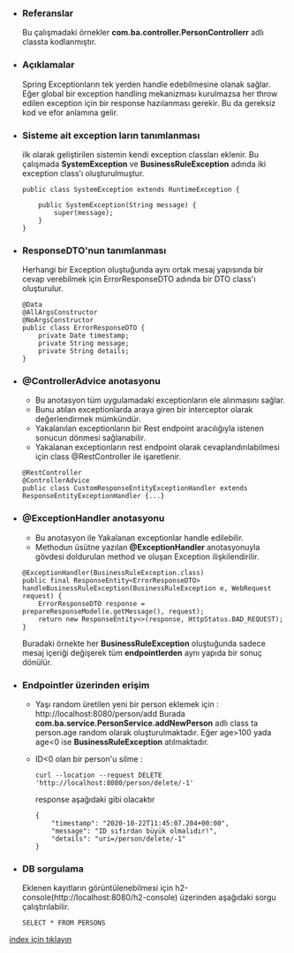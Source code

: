 * ### Referanslar
    Bu çalışmadaki örnekler **com.ba.controller.PersonControllerr** adlı classta  kodlanmıştır.

* ### Açıklamalar
    Spring Exceptionların tek yerden handle edebilmesine olanak sağlar.
    Eğer global bir exception handling mekanizması kurulmazsa her throw edilen exception için bir response hazılanması gerekir. Bu da gereksiz kod ve efor anlamına gelir.
    
    

* ### Sisteme ait exception ların tanımlanması
    ilk olarak geliştirilen sistemin kendi exception classları eklenir. Bu çalışmada **SystemException** ve **BusinessRuleException** adında iki exception class'ı oluşturulmuştur.
    ```
    public class SystemException extends RuntimeException {
    
        public SystemException(String message) {
            super(message);
        }
    }
    ```

* ### ResponseDTO'nun tanımlanması
    Herhangi bir Exception oluştuğunda aynı ortak mesaj yapısında bir cevap verebilmek için  ErrorResponseDTO adında bir DTO class'ı oluşturulur.
    ```
    @Data
    @AllArgsConstructor
    @NoArgsConstructor
    public class ErrorResponseDTO {
        private Date timestamp;
        private String message;
        private String details;
    }
    ```
* ### @ControllerAdvice anotasyonu
    - Bu anotasyon tüm uygulamadaki exceptionların ele alınmasını sağlar.
    - Bunu atılan exceptionlarda araya giren bir interceptor olarak değerlendirmek mümkündür.  
    - Yakalanılan exceptionların bir Rest endpoint aracılığıyla istenen sonucun dönmesi sağlanabilir.
    - Yakalanan exceptionların rest endpoint olarak cevaplandırılabilmesi için class @RestController ile işaretlenir.
    ```
    @RestController
    @ControllerAdvice
    public class CustomResponseEntityExceptionHandler extends ResponseEntityExceptionHandler {...}
    ```

* ### @ExceptionHandler anotasyonu
    - Bu anotasyon ile Yakalanan exceptionlar handle edilebilir. 
    - Methodun üsütne yazılan  **@ExceptionHandler**  anotasyonuyla gövdesi doldurulan method ve oluşan Exception ilişkilendirilir.
    ```
    @ExceptionHandler(BusinessRuleException.class)
    public final ResponseEntity<ErrorResponseDTO> handleBusinessRuleException(BusinessRuleException e, WebRequest request) {
        ErrorResponseDTO response = prepareResponseModel(e.getMessage(), request);
        return new ResponseEntity<>(response, HttpStatus.BAD_REQUEST);
    }
    ```
  
  Buradaki örnekte her **BusinessRuleException** oluştuğunda sadece mesaj içeriği değişerek tüm **endpointlerden** aynı yapıda bir sonuç dönülür.

* ### Endpointler üzerinden erişim
    - Yaşı random üretilen yeni bir person eklemek için : http://localhost:8080/person/add 
    Burada **com.ba.service.PersonService.addNewPerson** adlı class ta person.age random olarak oluşturulmaktadır.
    Eğer age>100 yada age<0 ise **BusinessRuleException** atılmaktadır.
    
    - ID<0 olan bir person'u silme : 
        ```
        curl --location --request DELETE 'http://localhost:8080/person/delete/-1'
        ```    
        response aşağıdaki gibi olacaktır
        ```
        {
            "timestamp": "2020-10-22T11:45:07.204+00:00",
            "message": "ID sıfırdan büyük olmalıdır!",
            "details": "uri=/person/delete/-1"
        }
        ```            
* ### DB sorgulama
    Eklenen kayıtların görüntülenebilmesi için h2-console(http://localhost:8080/h2-console) üzerinden aşağıdaki sorgu çalıştırılabilir.    
    ```
    SELECT * FROM PERSONS 
    ```

[index için tıklayın](../README.md)
